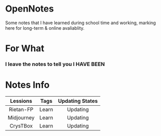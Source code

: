 # OpenNotes
Some notes that I have learned during school time and working, marking here for long-term &amp; online avaliablity.
# For What
### **I leave the notes to tell you I HAVE BEEN**
# Notes Info
|Lessions|Tags|Updating States|
|:--:|:--:|:--:|
|Rietan-FP|Learn|Updating|
|Midjourney|Learn|Updating|
|CrysTBox|Learn|Updating|
